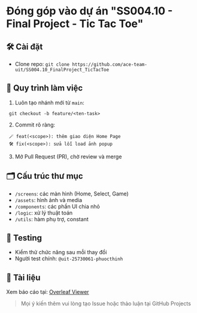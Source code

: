 # Đóng góp vào dự án "SS004.10 - Final Project - Tic Tac Toe"

## 🛠 Cài đặt

- Clone repo: `git clone https://github.com/ace-team-uit/SS004.10_FinalProject_TicTacToe`

## 🔄 Quy trình làm việc

1. Luôn tạo nhánh mới từ `main`:

```
 git checkout -b feature/<ten-task>
```

2. Commit rõ ràng:

```
 🪄 feat(<scope>): thêm giao diện Home Page
 🛠️ fix(<scope>): sửa lỗi load ảnh popup
```

3. Mở Pull Request (PR), chờ review và merge

## 🗂 Cấu trúc thư mục

- `/screens`: các màn hình (Home, Select, Game)
- `/assets`: hình ảnh và media
- `/components`: các phần UI chia nhỏ
- `/logic`: xử lý thuật toán
- `/utils`: hàm phụ trợ, constant

## 🧪 Testing

- Kiểm thử chức năng sau mỗi thay đổi
- Người test chính: `@uit-25730061-phuocthinh`

## 🧾 Tài liệu

Xem báo cáo tại: [Overleaf Viewer](https://www.overleaf.com/project/6888ec4c20ea092cf579c59a)

> Mọi ý kiến thêm vui lòng tạo Issue hoặc thảo luận tại GitHub Projects

